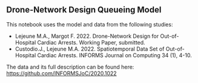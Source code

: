 ## Drone-Network Design Queueing Model

This notebook uses the model and data from the following studies:

- Lejeune M.A., Margot F. 2022. Drone-Network Design for Out-of-Hospital Cardiac Arrests. Working Paper, submitted.
- Custodio.J., Lejeune M.A. 2022. Spatiotemporal Data Set of Out-of-Hospital Cardiac Arrests. INFORMS Journal on Computing 34 (1), 4-10.

The data and its full description can be found here: https://github.com/INFORMSJoC/2020.1022
